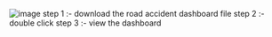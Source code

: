 ![image](https://github.com/user-attachments/assets/da0f45b1-af8b-4ea4-8577-46352c1cd9fd)
step 1 :- download the road accident dashboard file
step 2 :- double click
step 3 :- view the dashboard
